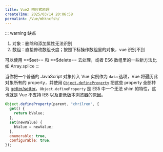 ```yaml
---
title: Vue2 响应式原理
createTime: 2025/03/14 20:06:58
permalink: /Vue/mhkncfsh/
---
```


::: warning 缺点

1. 对象：删除和添加属性无法识别
2. 数组：直接修改数组长度；按照下标操作数组里的对象，vue 识别不到

可以使用 ==\$set== 和 ==\$delete== 去处理，或者 ES6 数组里的一些新方法比如 Array.splice
:::

当你把一个普通的 JavaScript 对象传入 Vue 实例作为 `data` 选项，Vue 将遍历此对象所有的 property，并使用 [`Object.defineProperty`](https://developer.mozilla.org/zh-CN/docs/Web/JavaScript/Reference/Global_Objects/Object/defineProperty) 把这些 property 全部转为 [getter/setter](https://developer.mozilla.org/zh-CN/docs/Web/JavaScript/Guide/Working_with_Objects#定义_getters_与_setters)。`Object.defineProperty` 是 ES5 中一个无法 shim 的特性，这也就是 Vue 不支持 IE8 以及更低版本浏览器的原因。

```js
Object.defineProperty(parent, "chrilren", {
  get() {
    return bValue;
  },
  set(newValue) {
    bValue = newValue;
  },
  enumerable: true,
  configurable: true,
});
```
